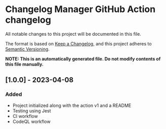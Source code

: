 # Changelog Manager GitHub Action changelog

All notable changes to this project will be documented in this file.

The format is based on [Keep a Changelog](https://keepachangelog.com/en/1.0.0/),
and this project adheres to [Semantic Versioning](https://semver.org/spec/v2.0.0.html).

**NOTE: This is an automatically generated file. Do not modify contents of this file manually.**

## [1.0.0] - 2023-04-08
### Added
+ Project initialized along with the action v1 and a README
+ Testing using Jest
+ CI workflow
+ CodeQL workflow
